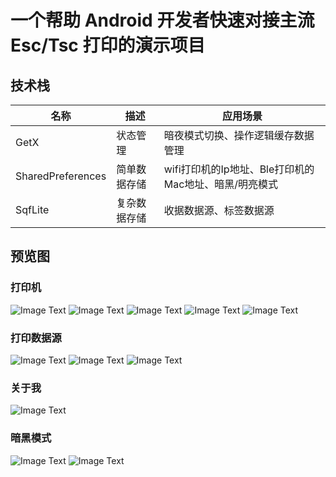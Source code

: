 # 一个帮助 Android 开发者快速对接主流 Esc/Tsc 打印的演示项目
## 技术栈
| 名称                | 描述             | 应用场景                              |
|-------------------|----------------|-----------------------------------|
| GetX              | 状态管理           | 暗夜模式切换、操作逻辑缓存数据管理                 |                      |
| SharedPreferences | 简单数据存储         | wifi打印机的Ip地址、Ble打印机的Mac地址、暗黑/明亮模式 |
| SqfLite           | 复杂数据存储         | 收据数据源、标签数据源                       |

## 预览图
### 打印机
![Image Text](https://github.com/Yiwei099/universal_printer_flutter/blob/dev/preview/printer_list.png)
![Image Text](https://github.com/Yiwei099/universal_printer_flutter/blob/dev/preview/code_preview.png)
![Image Text](https://github.com/Yiwei099/universal_printer_flutter/blob/dev/preview/usb_devices.png)
![Image Text](https://github.com/Yiwei099/universal_printer_flutter/blob/dev/preview/ble_devices.png)
![Image Text](https://github.com/Yiwei099/universal_printer_flutter/blob/dev/preview/wifi_devices.png)
### 打印数据源
![Image Text](https://github.com/Yiwei099/universal_printer_flutter/blob/dev/preview/preview_draw.png)
![Image Text](https://github.com/Yiwei099/universal_printer_flutter/blob/dev/preview/modify_canvas.png)
![Image Text](https://github.com/Yiwei099/universal_printer_flutter/blob/dev/preview/modify_source.png)
### 关于我
![Image Text](https://github.com/Yiwei099/universal_printer_flutter/blob/dev/preview/about_me.png)
### 暗黑模式
![Image Text](https://github.com/Yiwei099/universal_printer_flutter/blob/dev/preview/dark_mode.png)
![Image Text](https://github.com/Yiwei099/universal_printer_flutter/blob/dev/preview/dark_mode_about.png)


